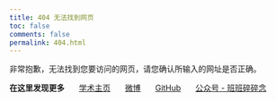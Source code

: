 ```yaml
---
title: 404 无法找到网页
toc: false
comments: false
permalink: 404.html
---
```

非常抱歉，无法找到您要访问的网页，请您确认所输入的网址是否正确。

**在这里发现更多**
　<i class="fa fa-fw fa-university"></i>&nbsp;&nbsp;[学术主页](https://dlzhang.com "@Donglei Zhang")
　<i class="fa fa-fw fa-weibo"></i>&nbsp;&nbsp;[微博](https://www.weibo.com/prczdl "@班班_Dylan")
　<i class="fa fa-fw fa-github"></i>&nbsp;&nbsp;[GitHub](https://github.com/dongleizhang "@dongleizhang")
　<i class="fa fa-fw fa-weixin"></i>&nbsp;&nbsp;<a data-fancybox="gallery" href="/cloud/img/wechat_channel.jpg" title="@班班碎碎念">公众号 - 班班碎碎念</a>
